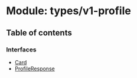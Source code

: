 # Module: types/v1-profile

## Table of contents

### Interfaces

- [Card](../interfaces/types_v1_profile.Card.md)
- [ProfileResponse](../interfaces/types_v1_profile.ProfileResponse.md)
